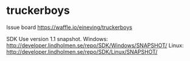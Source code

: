 truckerboys
===========

Issue board
https://waffle.io/eineving/truckerboys

SDK
Use version 1.1 snapshot.
Windows: http://developer.lindholmen.se/repo/SDK/Windows/SNAPSHOT/
Linux: http://developer.lindholmen.se/repo/SDK/Linux/SNAPSHOT/

